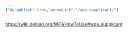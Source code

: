```yaml
---
{"dg-publish":true,"permalink":"/wpa-supplicant/"}
---
```



https://wiki.debian.org/WiFi/HowToUse#wpa_supplicant